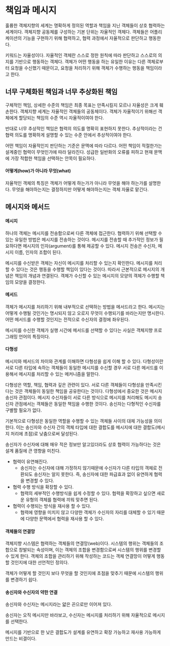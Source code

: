 # 책임과 메시지
훌륭한 객체지향의 세계는 명확하게 정의된 역할과 책임을 지닌 객체들이 상호 협력하는 세계이다. 
객체지향 공동체를 구성하는 기본 단위는 자율적인 객체다. 객체들은 어플리케이션의 기능을 구현하기 위해 협력하고, 
협력 과정에서 자율적으로 판단하고 행동한다.

키워드는 자율성이다. 자율적인 객체란 스스로 정한 원칙에 따라 판단하고 스스로의 의지를 기반으로 행동하는 객체다.
객체가 어떤 행동을 하는 유일한 이유는 다른 객체로부터 요청을 수신했기 때문이고, 요청을 처리하기 위해 객체가 수행하는 행동을 책임이라고 한다.

## 너무 구체화된 책임과 너무 추상화된 책임
구체적인 책임, 상세한 수준의 책임은 최종 목표는 만족시킬지 모르나 자율성은 크게 훼손한다.
객체지향 세계는 자율적인 객체들의 공동체이다. 객체가 자율적이기 위해선 객체에게 할당되는 책임의 수준 역시 자율적이여야 한다.

반대로 너무 추상적인 책임은 협력의 의도를 명확히 표현하지 못한다. 추상적이라는 건 협력 의도를 명확하게 설명할 수 있는 수준 안에서 추상적이여야 한다.

어떤 책임이 자율적인지 판단하는 기준은 문맥에 따라 다르다. 어떤 책임이 적절한가는 설계중인 협력이 무엇인가에 따라 달라진다. 
성급한 일반화의 오류를 피하고 현재 문맥에 가장 적합한 책임을 선택하는 안목이 필요하다.

#### 어떻게(how)가 아니라 무엇(what)
자율적인 객체의 특징은 객체가 어떻게 하는가가 아니라 무엇을 해야 하는가를 설명한다. 무엇을 해야하는지는 결정하지만 어떻게 해야하는지는 객체 자율로 맡긴다.

## 메시지와 메서드
#### 메시지
하나의 객체는 메시지를 전송함으로써 다른 객체에 접근한다. 협력하기 위해 선택할 수 있는 유일한 방법은 메시지를 전송하는 것이다.
메시지를 전송할 때 추가적인 정보가 필요하다면 메시지의 인자(argument)를 통해 제공할 수 있다. 
메시지 전송은 수신자, 메시지 이름, 인자의 조합이 된다. 

메시지를 수신받은 객체는 자신이 메시지를 처리할 수 있는지 확인한다. 메시지를 처리 할 수 있다는 것은 행동을 수행할 책임이 있다는 것이다. 
따라서 근본적으로 메시지의 개념은 책임의 개념과 연결된다. 객체가 수신할 수 있는 메시지의 모양의 객체가 수행할 책임의 모양을 결정한다.

#### 메서드
객체가 메시지를 처리하기 위해 내부적으로 선택하는 방법을 메서드라고 한다. 
메시지는 어떻게 수행될 것인가는 명시되지 않고 오로지 무엇이 수행되기를 바라는지만 명시한다. 어떤 메서드를 수행할 것인지는 전적으로 수신자의 결정에 좌우된다.

메시지를 수신한 객체가 실행 시간에 메서드를 선택할 수 있다는 사실은 객체지향 프로그래밍 언어의 특징이다. 

#### 다형성
메시지와 메서드의 차이와 관계를 이해하면 다형성을 쉽게 이해 할 수 있다. 다형성이란 서로 다른 타입에 속하는 객체들이 동일한 메시지를 수신할 경우 서로 다른 메서드를 이용해서 메시지를 처리할 수 있는 메커니즘을 말한다.

다형성은 역할, 책임, 협력과 깊은 관련이 있다. 서로 다른 객체들이 다형성을 만족시킨다는 것은 객체들이 동일한 책임을 공유한다는 것이다. 
다형성에서 중요한 것은 메시지 송신자 관점이다. 메시지 수신자들이 서로 다른 방식으로 메시지를 처리해도 메시지 송신자 관점에서는 객체들은 동일한 책임을 수행한 것이다.
송신자는 다형적인 수신자를 구별할 필요가 없다.

기본적으로 다형성은 동일한 역할을 수행할 수 있는 객체들 사이의 대체 가능성을 의미한다. 
이는 송신자와 수신자 간의 객체 타입에 대한 결합도를 메시지에 대한 결합도(메시지 처리에 초점)로 낮춤으로써 달성된다.

송신자가 수신자에 대해 매우 적은 정보만 알고있더라도 상호 협력이 가능하다는 것은 설계 품질에 큰 영향을 미친다.

* 협력이 유연해진다.
  * 송신자는 수신자에 대해 가정하지 않기때문에 수신자가 다른 타입의 객체로 전환되도 송신자는 알지 못한다. 즉, 송신자에 대한 파급효과 없이 유연하게 협력을 변경할 수 있다.
* 협력 수행 방식을 확장할 수 있다.
  * 협력의 세부적인 수행방식을 쉽게 수정할 수 있다. 협력을 확장하고 싶으면 새로운 유형의 객체를 협력에 끼워 맞추면 된다.
* 협력이 수행되는 방식을 재사용 할 수 있다. 
  * 협력에 영향을 미치지 않고 다양한 객체가 수신자의 자리를 대체할 수 있기 때문에 다양한 문맥에서 협력을 재사용 할 수 있다.

#### 객체들의 연결망
객체지향 시스템은 협력하는 객체들의 연결망(web)이다. 시스템의 행위는 객체들의 조합으로 창발되는 속성이며, 이는 객체의 조합을 변경함으로써 시스템의 행위를 변경할 수 있게 한다.
객체의 조합을 관리하기 위해 작성하는 코드는 객체 연결망이 어떻게 행동할 것인지에 대한 선언적인 정의다. 

객체가 어떻게 할 것인지 보다 무엇을 할 것인지에 초점을 맞추기 때문에 시스템의 행위를 변경하기 쉽다.

#### 송신자와 수신자의 약한 연결
송신자와 수신자는 메시지라는 얇은 끈으로만 이어져 있다.

송신자는 오직 메시지만 바라보고, 수신자는 메시지를 처리하기 위해 자율적으로 메시지를 선택한다.

메시지를 기반으로 한 낮은 결합도가 설계를 유연하고 확장 가능하고 재사용 가능하게 만드는 비결이다. 
